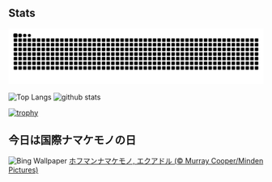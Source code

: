 ## Stats
<picture>
  <source media="(prefers-color-scheme: dark)" srcset="https://raw.githubusercontent.com/ba230t/ba230t/output/github-contribution-grid-snake-dark.svg">
  <source media="(prefers-color-scheme: light)" srcset="https://raw.githubusercontent.com/ba230t/ba230t/output/github-contribution-grid-snake.svg">
  <img alt="github contribution grid snake animation" src="https://raw.githubusercontent.com/ba230t/ba230t/output/github-contribution-grid-snake.svg">
</picture>

<p align="left">
  <img alt="Top Langs" height="150px" src="https://github-readme-stats.vercel.app/api/top-langs/?username=ba230t&layout=compact&theme=transparent" />
  <img alt="github stats" height="150px" src="https://github-readme-stats.vercel.app/api?username=ba230t&theme=transparent" />
</p>

[![trophy](https://github-profile-trophy.vercel.app/?username=ba230t&theme=transparent&column=7)](https://github.com/ryo-ma/github-profile-trophy)


<!-- Bing Wallpaper Start -->
## 今日は国際ナマケモノの日
![Bing Wallpaper](https://www.bing.com/th?id=OHR.HoffmansSloth_JA-JP1255329003_1920x1080.jpg&rf=LaDigue_1920x1080.jpg&pid=hp)
[ホフマンナマケモノ, エクアドル (© Murray Cooper/Minden Pictures)](https://www.bing.com/search?q=%E3%83%9B%E3%83%95%E3%83%9E%E3%83%B3%E3%83%8A%E3%83%9E%E3%82%B1%E3%83%A2%E3%83%8E&form=hpcapt&filters=HpDate%3a%2220251019_1500%22)
<!-- Bing Wallpaper End -->
